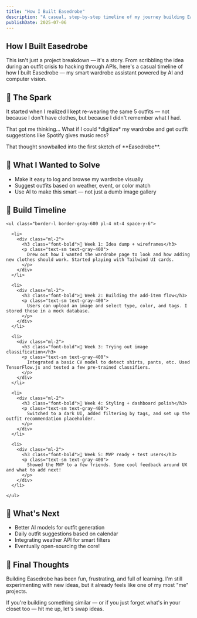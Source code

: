```yaml
---
title: "How I Built Easedrobe"
description: "A casual, step-by-step timeline of my journey building Easedrobe — a smart wardrobe assistant powered by AI and vision."
publishDate: 2025-07-06
---
```


<section class="prose prose-invert max-w-3xl mx-auto px-6 py-16 space-y-12">

  <h1 class="text-3xl font-bold">How I Built Easedrobe</h1>

  <p>
    This isn't just a project breakdown — it's a story. From scribbling the idea during an outfit crisis to hacking through APIs, here's a casual timeline of how I built Easedrobe — my smart wardrobe assistant powered by AI and computer vision.
  </p>

  <!-- 🧠 Idea Section -->
  <div>
    <h2 class="text-xl font-semibold">🧠 The Spark</h2>
    <p>
      It started when I realized I kept re-wearing the same 5 outfits — not because I don't have clothes, but because I didn't remember what I had.
    </p>
    <p>
      That got me thinking... What if I could *digitize* my wardrobe and get outfit suggestions like Spotify gives music recs?
    </p>
    <p>
      That thought snowballed into the first sketch of **Easedrobe**.
    </p>
  </div>

  <!-- 🎯 Problem -->
  <div>
    <h2 class="text-xl font-semibold">🎯 What I Wanted to Solve</h2>
    <ul class="list-disc pl-6 space-y-2">
      <li>Make it easy to log and browse my wardrobe visually</li>
      <li>Suggest outfits based on weather, event, or color match</li>
      <li>Use AI to make this smart — not just a dumb image gallery</li>
    </ul>
  </div>

  <!-- 🧱 Timeline -->
  <div>
    <h2 class="text-xl font-semibold">📆 Build Timeline</h2>

    <ul class="border-l border-gray-600 pl-4 mt-4 space-y-6">

      <li>
        <div class="ml-2">
          <h3 class="font-bold">📌 Week 1: Idea dump + wireframes</h3>
          <p class="text-sm text-gray-400">
            Drew out how I wanted the wardrobe page to look and how adding new clothes should work. Started playing with Tailwind UI cards.
          </p>
        </div>
      </li>

      <li>
        <div class="ml-2">
          <h3 class="font-bold">🧪 Week 2: Building the add-item flow</h3>
          <p class="text-sm text-gray-400">
            Users can upload an image and select type, color, and tags. I stored these in a mock database.
          </p>
        </div>
      </li>

      <li>
        <div class="ml-2">
          <h3 class="font-bold">🧠 Week 3: Trying out image classification</h3>
          <p class="text-sm text-gray-400">
            Integrated a basic CV model to detect shirts, pants, etc. Used TensorFlow.js and tested a few pre-trained classifiers.
          </p>
        </div>
      </li>

      <li>
        <div class="ml-2">
          <h3 class="font-bold">🎨 Week 4: Styling + dashboard polish</h3>
          <p class="text-sm text-gray-400">
            Switched to a dark UI, added filtering by tags, and set up the outfit recommendation placeholder.
          </p>
        </div>
      </li>

      <li>
        <div class="ml-2">
          <h3 class="font-bold">🚀 Week 5: MVP ready + test users</h3>
          <p class="text-sm text-gray-400">
            Showed the MVP to a few friends. Some cool feedback around UX and what to add next!
          </p>
        </div>
      </li>

    </ul>
  </div>

  <!-- 📌 What's Next -->
  <div>
    <h2 class="text-xl font-semibold">📌 What's Next</h2>
    <ul class="list-disc pl-6 space-y-2">
      <li>Better AI models for outfit generation</li>
      <li>Daily outfit suggestions based on calendar</li>
      <li>Integrating weather API for smart filters</li>
      <li>Eventually open-sourcing the core!</li>
    </ul>
  </div>

  <!-- 💭 Closing Note -->
  <div>
    <h2 class="text-xl font-semibold">💭 Final Thoughts</h2>
    <p>
      Building Easedrobe has been fun, frustrating, and full of learning. I'm still experimenting with new ideas, but it already feels like one of my most "me" projects.
    </p>
    <p>
      If you're building something similar — or if you just forget what's in your closet too — hit me up, let's swap ideas.
    </p>
  </div>

</section>
